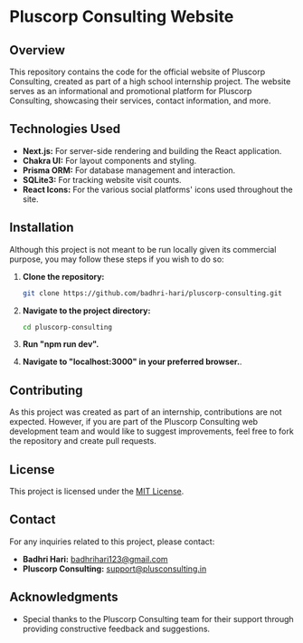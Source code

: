# Pluscorp Consulting Website

## Overview

This repository contains the code for the official website of Pluscorp Consulting, created as part of a high school internship project. The website serves as an informational and promotional platform for Pluscorp Consulting, showcasing their services, contact information, and more.

## Technologies Used

- **Next.js:** For server-side rendering and building the React application.
- **Chakra UI:** For layout components and styling.
- **Prisma ORM:** For database management and interaction.
- **SQLite3:** For tracking website visit counts.
- **React Icons:** For the various social platforms' icons used throughout the site.

## Installation

Although this project is not meant to be run locally given its commercial purpose, you may follow these steps if you wish to do so:

1. **Clone the repository:**

   ```bash
   git clone https://github.com/badhri-hari/pluscorp-consulting.git
   ```

2. **Navigate to the project directory:**

   ```bash
   cd pluscorp-consulting
   ```

3. **Run "npm run dev".**

4. **Navigate to "localhost:3000" in your preferred browser.**.

## Contributing

As this project was created as part of an internship, contributions are not expected. However, if you are part of the Pluscorp Consulting web development team and would like to suggest improvements, feel free to fork the repository and create pull requests.

## License

This project is licensed under the [MIT License](LICENSE).

## Contact

For any inquiries related to this project, please contact:

- **Badhri Hari:** badhrihari123@gmail.com
- **Pluscorp Consulting:** support@plusconsulting.in

## Acknowledgments

- Special thanks to the Pluscorp Consulting team for their support through providing constructive feedback and suggestions.
